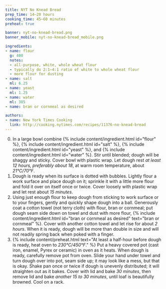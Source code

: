 ```yaml
---
title: NYT No Knead Bread
prep_time: 14–20 hours
cooking_time: 45–60 minutes
preheat: true

banner: nyt-no-knead-bread.png
banner_mobile: nyt-no-knead-bread_mobile.png

ingredients:
- name: flour
  g: 400
  notes:
  - all-purpose, white, whole wheat flour
  - typically do 2:1–4:1 ratio of white to whole wheat flour
  - more flour for dusting
- name: salt
  ml: 6.25
- name: yeast
  ml: 1.25
- name: water
  ml: 385
- name: bran or cornmeal as desired

authors:
- name: New York Times Cooking
  link: http://cooking.nytimes.com/recipes/11376-no-knead-bread
---
```


0. In a large bowl combine {% include content/ingredient.html id="flour" %}, {% include content/ingredient.html id="salt" %}, {% include content/ingredient.html id="yeast" %}, and {% include content/ingredient.html id="water" %}. Stir until blended; dough will be shaggy and sticky. Cover bowl with plastic wrap. Let dough rest *at least 12 hours, preferably about 18*, at warm room temperature, about *21°C/70°F*.
0. Dough is ready when its surface is dotted with bubbles. Lightly flour a work surface and place dough on it; sprinkle it with a little more flour and fold it over on itself once or twice. Cover loosely with plastic wrap and let rest about *15 minutes*.
0. Using just enough flour to keep dough from sticking to work surface or to your fingers, gently and quickly shape dough into a ball. Generously coat a cotton towel (not terry cloth) with flour, bran or cornmeal; put dough seam side down on towel and dust with more flour, {% include content/ingredient.html id="bran or cornmeal as desired" text="bran or cornmeal" %}. Cover with another cotton towel and let rise for about *2 hours*. When it is ready, dough will be more than double in size and will not readily spring back when poked with a finger.
0. {% include content/preheat.html text="At least a half-hour before dough is ready, heat oven to *230°C/450°F*." %} Put a heavy covered pot (cast iron, enamel, Pyrex or ceramic) in oven as it heats. When dough is ready, carefully remove pot from oven. Slide your hand under towel and turn dough over into pot, seam side up; it may look like a mess, but that is okay. Shake pan once or twice if dough is unevenly distributed; it will straighten out as it bakes. Cover with lid and bake *30 minutes*, then remove lid and bake *another 15 to 30 minutes*, until loaf is beautifully browned. Cool on a rack.

